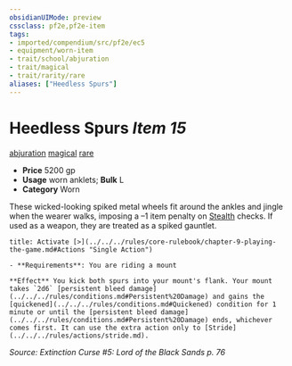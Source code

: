 ```yaml
---
obsidianUIMode: preview
cssclass: pf2e,pf2e-item
tags:
- imported/compendium/src/pf2e/ec5
- equipment/worn-item
- trait/school/abjuration
- trait/magical
- trait/rarity/rare
aliases: ["Heedless Spurs"]
---
```

# Heedless Spurs *Item 15*  
[abjuration](abjuration.md)  [magical](magical.md)  [rare](rare.md)  

- **Price** 5200 gp
- **Usage** worn anklets; **Bulk** L
- **Category** Worn

These wicked-looking spiked metal wheels fit around the ankles and jingle when the wearer walks, imposing a –1 item penalty on [Stealth](../../skills.md#Stealth) checks. If used as a weapon, they are treated as a spiked gauntlet.

```ad-embed-ability
title: Activate [>](../../../rules/core-rulebook/chapter-9-playing-the-game.md#Actions "Single Action")

- **Requirements**: You are riding a mount

**Effect** You kick both spurs into your mount's flank. Your mount takes `2d6` [persistent bleed damage](../../../rules/conditions.md#Persistent%20Damage) and gains the [quickened](../../../rules/conditions.md#Quickened) condition for 1 minute or until the [persistent bleed damage](../../../rules/conditions.md#Persistent%20Damage) ends, whichever comes first. It can use the extra action only to [Stride](../../../rules/actions/stride.md).
```

*Source: Extinction Curse #5: Lord of the Black Sands p. 76*
